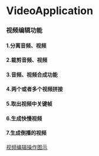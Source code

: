 # VideoApplication
### 视频编辑功能
#### 1.分离音频、视频
#### 2.裁剪音频、视频
#### 3.音频、视频合成功能
#### 4.两个或者多个视频拼接
#### 5.取出视频中关键帧
#### 6.生成快慢视频
#### 7.生成倒播的视频

[视频编辑操作图示](./files/videoEdit.png)